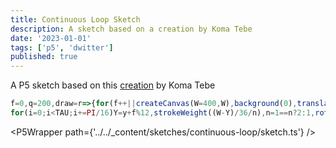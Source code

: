 ```yaml
---
title: Continuous Loop Sketch
description: A sketch based on a creation by Koma Tebe
date: '2023-01-01'
tags: ['p5', 'dwitter']
published: true
---
```


A P5 sketch based on this [creation](https://twitter.com/KomaTebe/status/1622885628152086528?s=20) by Koma Tebe

```javascript
f=0,q=200,draw=r=>{for(f++||createCanvas(W=400,W),background(0),translate(w=200,W),stroke(W),n=1,y=0;y<W;y+=12)
for(i=0;i<TAU;i+=PI/16)Y=y+f%12,strokeWeight((W-Y)/36/n),n=1==n?2:1,rotate(sin(Y/64-f/16+i)/w),point(sin(i)*Y,cos(i)*Y)};
```

<script>
	import P5Wrapper from '$lib/components/P5Wrapper.svelte';
</script>

<P5Wrapper path={'../../_content/sketches/continuous-loop/sketch.ts'} />